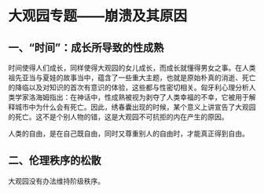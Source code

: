 # 大观园专题——崩溃及其原因

 

## 一、“时间”：成长所导致的性成熟

时间使得人们成长，同样使得大观园的女儿成长，而成长就懂得男女之事。在人类祖先亚当与夏娃的故事当中，蕴含了一些重大主题，也就是原始朴真的消逝、死亡的降临以及对知识的首次有意识的体验，这些都与性密切相关。匈牙利心理分析人类学家洛海姆指出：在神话中，性成熟被视为剥夺了人类幸福的不幸，它被用于解释城市中为什么会有死亡。因此，绣春囊出现的时候，某个意义上讲宣告了大观园的死亡。这不是个别人物的错，这是大观园不可抗拒的内在产生的原因。

人类的自由，是在自己既自由，同时又尊重别人的自由时，才能真正得到自由。

## 二、伦理秩序的松散

大观园没有办法维持阶级秩序。